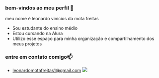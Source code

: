 ### bem-vindos ao meu perfil 💙 

meu nome é leonardo vinicios da mota freitas

- Sou estudante do ensino médio
- Estou cursando na Alura
- Utilizo esse espaço para minha organização e compartilhamento dos meus projetos

### entre em contato comigo📫

- leonardomotafreitas1@gmail.com
![](https://media1.tenor.com/m/xCkCA1qN2AMAAAAC/kiss-trophy-neymar-jr.gif)
